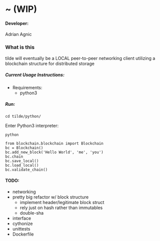 # ~ (WIP)

#### Developer:
Adrian Agnic

### What is this
tilde will eventually be a LOCAL peer-to-peer networking client utilizing a blockchain structure for distributed storage

##### Current Usage Instructions:
* Requirements:
  * python3
##### Run:
  ```commandline
  cd tilde/python/
  ```
  Enter Python3 interpreter:
  ```commandline
  python
  ```
  ```commandline
  from blockchain.blockchain import Blockchain
  bc = Blockchain()
  bc.add_new_block('Hello World', 'me', 'you')
  bc.chain
  bc.save_local()
  bc.load_local()
  bc.validate_chain()
  ```

#### TODO:
* networking
* pretty big refactor w/ block structure
  * implement header/legitimate block struct
  * rely just on hash rather than immutables
  * double-sha 
* interface
* cythonize
* unittests
* Dockerfile
